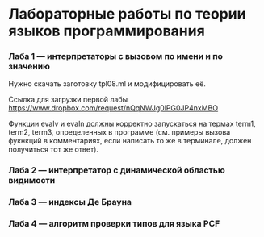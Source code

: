 # Лабораторные работы по теории языков программирования

### Лаба 1 — интерпретаторы с вызовом по имени и по значению

Нужно скачать заготовку tpl08.ml и модифицировать её. 

Ссылка для загрузки первой лабы https://www.dropbox.com/request/nQqNWJg0lPG0JP4nxMBO

Функции evalv и evaln должны корректно запускаться на термах term1, term2, term3, определенных в программе (см. примеры вызова фукнкций в комментариях, если написать то же в терминале, должен получиться тот же ответ).

### Лаба 2 — интерпретатор с динамической областью видимости

### Лаба 3 — индексы Де Брауна

### Лаба 4 — алгоритм проверки типов для языка PCF
 
